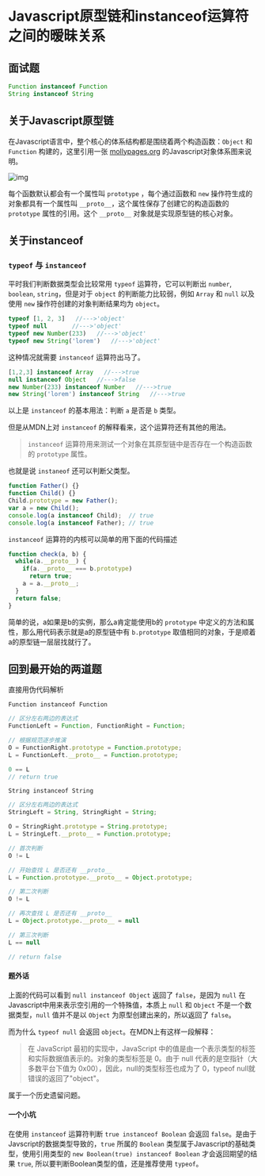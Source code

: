 # Javascript原型链和instanceof运算符之间的暧昧关系

## 面试题
```js
Function instanceof Function
String instanceof String
```

## 关于Javascript原型链

在Javascript语言中，整个核心的体系结构都是围绕着两个构造函数：`Object` 和 `Function` 构建的，这里引用一张 [mollypages.org](http://www.mollypages.org/) 的Javascript对象体系图来说明。

![img](http://pchbeel8i.bkt.clouddn.com/20180816-1.jpg)

每个函数默认都会有一个属性叫 `prototype` ，每个通过函数和 `new` 操作符生成的对象都具有一个属性叫 `__proto__`，这个属性保存了创建它的构造函数的 `prototype` 属性的引用。这个 `__proto__` 对象就是实现原型链的核心对象。

## 关于instanceof

### `typeof` 与 `instanceof`

平时我们判断数据类型会比较常用 `typeof` 运算符，它可以判断出 `number`, `boolean`, `string`，但是对于 `object` 的判断能力比较弱，例如 `Array` 和 `null` 以及使用 `new` 操作符创建的对象判断结果均为 `object`。

```js
typeof [1, 2, 3]   //--->'object'
typeof null       //--->'object'
typeof new Number(233)   //--->'object'
typeof new String('lorem')   //--->'object'
```

这种情况就需要 `instanceof` 运算符出马了。

```js
[1,2,3] instanceof Array   //--->true
null instanceof Object   //--->false
new Number(233) instanceof Number   //--->true
new String('lorem') instanceof String   //--->true
```
以上是 `instanceof` 的基本用法：判断 `a` 是否是 `b` 类型。

但是从MDN上对 `instanceof` 的解释看来，这个运算符还有其他的用法。

> `instanceof` 运算符用来测试一个对象在其原型链中是否存在一个构造函数的 `prototype` 属性。

也就是说 `instaneof` 还可以判断父类型。

```js
function Father() {}
function Child() {}
Child.prototype = new Father();
var a = new Child();
console.log(a instanceof Child);  // true
console.log(a instanceof Father); // true
```

`instanceof` 运算符的内核可以简单的用下面的代码描述

```js
function check(a, b) {
  while(a.__proto__) {
    if(a.__proto__ === b.prototype)
      return true;
    a = a.__proto__;
  }
  return false;
}
```

简单的说，a如果是b的实例，那么a肯定能使用b的 `prototype` 中定义的方法和属性，那么用代码表示就是a的原型链中有 `b.prototype` 取值相同的对象，于是顺着a的原型链一层层找就行了。

## 回到最开始的两道题

直接用伪代码解析

`Function instanceof Function`

```js
// 区分左右两边的表达式
FunctionLeft = Function, FunctionRight = Function;

// 根据规范逐步推演
O = FunctionRight.prototype = Function.prototype;
L = FunctionLeft.__proto__ = Function.prototype;

0 == L
// return true
```

`String instanceof String`

```js
// 区分左右两边的表达式
StringLeft = String, StringRight = String;

O = StringRight.prototype = String.prototype;
L = StringLeft.__proto__ = Function.prototype;

// 首次判断
O != L

// 开始查找 L 是否还有 __proto__
L = Function.prototype.__proto__ = Object.prototype;

// 第二次判断
O != L

// 再次查找 L 是否还有 __proto__
L = Object.prototype.__proto__ = null

// 第三次判断
L == null

// return false

```

#### 题外话
上面的代码可以看到 `null instanceof Object` 返回了 `false`，是因为 `null` 在Javascript中用来表示空引用的一个特殊值，本质上 `null` 和 `Object` 不是一个数据类型，`null` 值并不是以 `Object` 为原型创建出来的，所以返回了 `false`。

而为什么 `typeof null` 会返回 `object`。在MDN上有这样一段解释：

> 在 JavaScript 最初的实现中，JavaScript 中的值是由一个表示类型的标签和实际数据值表示的。对象的类型标签是 0。由于 null 代表的是空指针（大多数平台下值为 0x00），因此，null的类型标签也成为了 0，typeof null就错误的返回了"object"。

属于一个历史遗留问题。

#### 一个小坑

在使用 `instanceof` 运算符判断 `true instanceof Boolean` 会返回 `false`。是由于Javscript的数据类型导致的，`true` 所属的 `Boolean` 类型属于Javascript的基础类型，使用引用类型的 `new Boolean(true) instanceof Boolean` 才会返回期望的结果 `true`, 所以要判断Boolean类型的值，还是推荐使用 `typeof`。





























